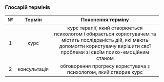 ### Глосарій термінів
| № |Термін|                                                                                                                                        Пояснення терміну                                                                                                                                         |
|:-:|:---:|:------------------------------------------------------------------------------------------------------------------------------------------------------------------------------------------------------------------------------------------------------------------------------------------------:|
| 1 |курс|                                                     курс терапії, який створюється психологом і обирається користувачем та містить послідовність дій, які мають допомогти користувачу вирішити свої проблеми зі своїм психо-емоційним станом                                                     |
| 2 |консультація|                                                                                                                 обговорення прогресу користувача з психологом, який створив курс                                                                                                                 |
